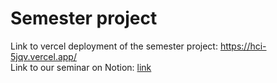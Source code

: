 # Semester project

Link to vercel deployment of the semester project: https://hci-5jqv.vercel.app/
<br>Link to our seminar on Notion: [link](https://wool-request-add.notion.site/LOVE-ON-TOUR-0e3ba7cde2844715ac1cd194b51dd7bb)
